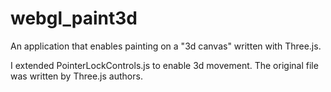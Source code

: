 # webgl_paint3d

An application that enables painting on a "3d canvas" written with Three.js.

I extended PointerLockControls.js to enable 3d movement. The original file was written by Three.js authors.